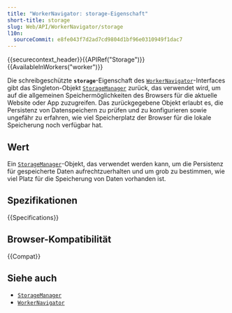 ```yaml
---
title: "WorkerNavigator: storage-Eigenschaft"
short-title: storage
slug: Web/API/WorkerNavigator/storage
l10n:
  sourceCommit: e8fe043f7d2ad7cd9804d1bf96e0310949f1dac7
---
```


{{securecontext_header}}{{APIRef("Storage")}}{{AvailableInWorkers("worker")}}

Die schreibgeschützte **`storage`**-Eigenschaft des [`WorkerNavigator`](/de/docs/Web/API/WorkerNavigator)-Interfaces gibt das Singleton-Objekt [`StorageManager`](/de/docs/Web/API/StorageManager) zurück, das verwendet wird, um auf die allgemeinen Speichermöglichkeiten des Browsers für die aktuelle Website oder App zuzugreifen. Das zurückgegebene Objekt erlaubt es, die Persistenz von Datenspeichern zu prüfen und zu konfigurieren sowie ungefähr zu erfahren, wie viel Speicherplatz der Browser für die lokale Speicherung noch verfügbar hat.

## Wert

Ein [`StorageManager`](/de/docs/Web/API/StorageManager)-Objekt, das verwendet werden kann, um die Persistenz für gespeicherte Daten aufrechtzuerhalten und um grob zu bestimmen, wie viel Platz für die Speicherung von Daten vorhanden ist.

## Spezifikationen

{{Specifications}}

## Browser-Kompatibilität

{{Compat}}

## Siehe auch

- [`StorageManager`](/de/docs/Web/API/StorageManager)
- [`WorkerNavigator`](/de/docs/Web/API/WorkerNavigator)
